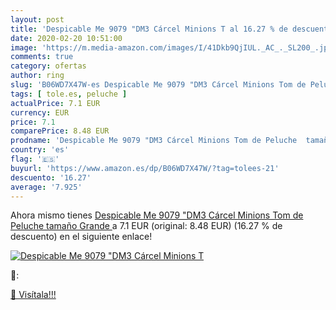 ```yaml
---
layout: post
title: 'Despicable Me 9079 "DM3 Cárcel Minions T al 16.27 % de descuento'
date: 2020-02-20 10:51:00
image: 'https://m.media-amazon.com/images/I/41Dkb9QjIUL._AC_._SL200_.jpg'
comments: true
category: ofertas
author: ring
slug: 'B06WD7X47W-es Despicable Me 9079 "DM3 Cárcel Minions Tom de Peluche...'
tags: [ tole.es, peluche ]
actualPrice: 7.1 EUR
currency: EUR
price: 7.1
comparePrice: 8.48 EUR
prodname: 'Despicable Me 9079 "DM3 Cárcel Minions Tom de Peluche  tamaño Grande '
country: 'es'
flag: '🇪🇸'
buyurl: 'https://www.amazon.es/dp/B06WD7X47W/?tag=tolees-21'
descuento: '16.27'
average: '7.925'
---
```


Ahora mismo tienes [Despicable Me 9079 "DM3 Cárcel Minions Tom de Peluche  tamaño Grande ](https://www.amazon.es/dp/B06WD7X47W/?tag=tolees-21) a 7.1 EUR (original: 8.48 EUR) (16.27 %  de descuento) en el siguiente enlace!

[![Despicable Me 9079 "DM3 Cárcel Minions T](https://m.media-amazon.com/images/I/41Dkb9QjIUL._AC_._SL200_.jpg)](https://www.amazon.es/dp/B06WD7X47W/?tag=tolees-21)

🔎:


[🛒 Visítala!!!](https://www.amazon.es/dp/B06WD7X47W/?tag=tolees-21)
